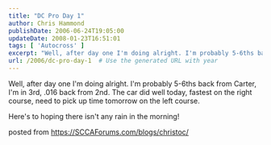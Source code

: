 ```yaml
---
title: "DC Pro Day 1"
author: Chris Hammond
publishDate: 2006-06-24T19:05:00
updateDate: 2008-01-23T16:51:01
tags: [ 'Autocross' ]
excerpt: "Well, after day one I'm doing alright. I'm probably 5-6ths back from Carter, I'm in 3rd, .016 back from 2nd. The car did well today, fastest on the right course, need to pick up time tomorrow on the left course. Here's to hoping there isn't any rain in the morning! posted from..."
url: /2006/dc-pro-day-1  # Use the generated URL with year
---
```

<P>Well, after day one I'm doing alright. I'm probably 5-6ths back from Carter, I'm in 3rd, .016 back from 2nd. The car did well today, fastest on the right course, need to pick up time tomorrow on the left course.</P> <P>Here's to hoping there isn't any rain in the morning!</P> posted from <a href="https://SCCAForums.com/blogs/christoc/">https://SCCAForums.com/blogs/christoc/</a>
